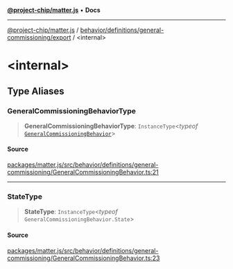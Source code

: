 [**@project-chip/matter.js**](../../../../../README.md) • **Docs**

***

[@project-chip/matter.js](../../../../../modules.md) / [behavior/definitions/general-commissioning/export](../README.md) / \<internal\>

# \<internal\>

## Type Aliases

### GeneralCommissioningBehaviorType

> **GeneralCommissioningBehaviorType**: `InstanceType`\<*typeof* [`GeneralCommissioningBehavior`](../README.md#generalcommissioningbehavior)\>

#### Source

[packages/matter.js/src/behavior/definitions/general-commissioning/GeneralCommissioningBehavior.ts:21](https://github.com/project-chip/matter.js/blob/7a8cbb56b87d4ccf34bec5a9a95ab40a1711324f/packages/matter.js/src/behavior/definitions/general-commissioning/GeneralCommissioningBehavior.ts#L21)

***

### StateType

> **StateType**: `InstanceType`\<*typeof* `GeneralCommissioningBehavior.State`\>

#### Source

[packages/matter.js/src/behavior/definitions/general-commissioning/GeneralCommissioningBehavior.ts:23](https://github.com/project-chip/matter.js/blob/7a8cbb56b87d4ccf34bec5a9a95ab40a1711324f/packages/matter.js/src/behavior/definitions/general-commissioning/GeneralCommissioningBehavior.ts#L23)
